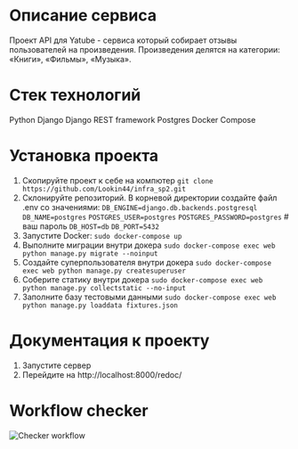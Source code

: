 # Описание сервиса
Проект API для Yatube - сервиса который собирает отзывы пользователей на произведения. Произведения делятся на категории: «Книги», «Фильмы», «Музыка».


# Стек технологий
Python
Django
Django REST framework
Postgres
Docker Compose


# Установка проекта
1. Скопируйте проект к себе на компютер ```git clone https://github.com/Lookin44/infra_sp2.git```
2. Склонируйте репозиторий. В корневой директории создайте файл .env со значениями: 
```DB_ENGINE=django.db.backends.postgresql```
```DB_NAME=postgres```
```POSTGRES_USER=postgres```
```POSTGRES_PASSWORD=postgres```   # ваш пароль
```DB_HOST=db```
```DB_PORT=5432```
3. Запустите Docker: ```sudo docker-compose up```
4. Выполните миграции внутри докера ```sudo docker-compose exec web python manage.py migrate --noinput```
5. Создайте суперпользователя внутри докера ```sudo docker-compose exec web python manage.py createsuperuser```
6. Соберите статику внутри докера ```sudo docker-compose exec web python manage.py collectstatic --no-input```
7. Заполнитe базу тестовыми данными ```sudo docker-compose exec web python manage.py loaddata fixtures.json```


# Документация к проекту
1. Запустите сервер
2. Перейдите на http://localhost:8000/redoc/

# Workflow checker
![Checker workflow](https://github.com/nist2902/yamdb_final/actions/workflows/yamdb_workflow.yml/badge.svg)
